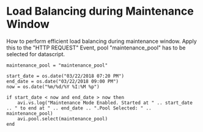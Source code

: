 # Load Balancing during Maintenance Window
How to perform efficient load balancing during maintenance window. Apply this to the "HTTP REQUEST" Event, pool "maintenance_pool" has to be selected for datascript.

```
maintenance_pool = "maintenance_pool"

start_date = os.date("03/22/2018 07:20 PM")
end_date = os.date("03/22/2018 09:00 PM")
now = os.date("%m/%d/%Y %I:%M %p")

if start_date < now and end_date > now then
    avi.vs.log("Maintenance Mode Enabled. Started at " .. start_date .. " to end at " .. end_date .. ".Pool Selected: " .. maintenance_pool)
    avi.pool.select(maintenance_pool)
end
```
